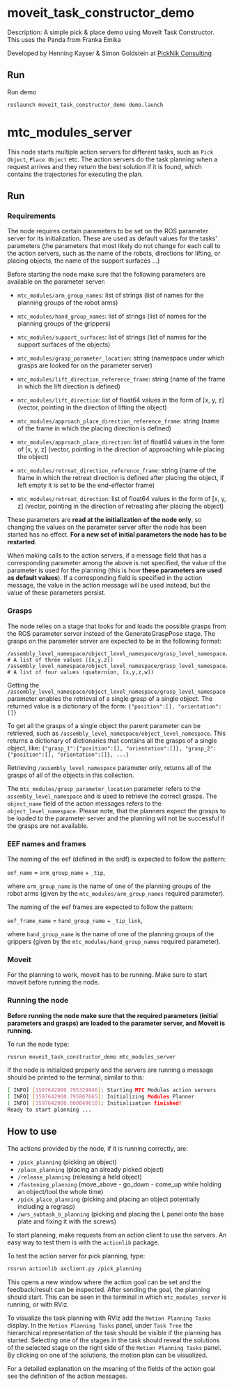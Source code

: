 # moveit_task_constructor_demo

Description: A simple pick & place demo using MoveIt Task Constructor. This uses the Panda from Franka Emika

Developed by Henning Kayser & Simon Goldstein at [PickNik Consulting](http://picknik.ai/)

## Run

Run demo

    roslaunch moveit_task_constructor_demo demo.launch

# mtc_modules_server

This node starts multiple action servers for different tasks, such as `Pick Object`, `Place Object` etc. The action servers do the task planning when a request arrives and they return the best solution if it is found, which contains the trajectories for executing the plan.

## Run

### Requirements

The node requires certain parameters to be set on the ROS parameter server for its initialization. These are used as default values for the tasks' parameters (the parameters that most likely do not change for each call to the action servers, such as the name of the robots, directions for lifting, or placing objects, the name of the support surfaces ...)

Before starting the node make sure that the following parameters are available on the parameter server:

 - `mtc_modules/arm_group_names`: list of strings (list of names for the planning groups of the robot arms)
 - `mtc_modules/hand_group_names`: list of strings (list of names for the planning groups of the grippers)
 - `mtc_modules/support_surfaces`: list of strings (list of names for the support surfaces of the objects)
 - `mtc_modules/grasp_parameter_location`: string (namespace under which grasps are looked for on the parameter server)

 - `mtc_modules/lift_direction_reference_frame`: string (name of the frame in which the lift direction is defined)
 - `mtc_modules/lift_direction`: list of float64 values in the form of [x, y, z] (vector, pointing in the direction of lifting the object)

 - `mtc_modules/approach_place_direction_reference_frame`: string (name of the frame in which the placing direction is defined)
 - `mtc_modules/approach_place_direction`: list of float64 values in the form of [x, y, z] (vector, pointing in the direction of approaching while placing the object)

 - `mtc_modules/retreat_direction_reference_frame`: string (name of the frame in which the retreat direction is defined after placing the object, if left empty it is set to be the end-effector frame)
 - `mtc_modules/retreat_direction`: list of float64 values in the form of [x, y, z] (vector, pointing in the direction of retreating after placing the object)

 These parameters are **read at the initialization of the node only**, so changing the values on the parameter server after the node has been started has no effect. **For a new set of initial parameters the node has to be restarted**.

 When making calls to the action servers, if a message field that has a corresponding parameter among the above is not specified, the value of the parameter is used for the planning (this is how **these parameters are used as default values**). If a corresponding field is specified in the action message, the value in the action message will be used instead, but the value of these parameters persist.

### Grasps

The node relies on a stage that looks for and loads the possible grasps from the ROS parameter server instead of the GenerateGraspPose stage. The grasps on the parameter server are expected to be in the following format:

```
/assembly_level_namespace/object_level_namespace/grasp_level_namespace/position  # A list of three values ([x,y,z])
/assembly_level_namespace/object_level_namespace/grasp_level_namespace/orientation  # A list of four values (quaternion, [x,y,z,w])
```

Getting the `/assembly_level_namespace/object_level_namespace/grasp_level_namespace` parameter enables the retrieval of a single grasp of a single object. The returned value is a dictionary of the form: `{"position":[], "orientation":[]}`

To get all the grasps of a single object the parent parameter can be retrieved, such as `/assembly_level_namespace/object_level_namespace`. This returns a dictionary of dictionaries that contains all the grasps of a single object, like: `{"grasp_1":{"position":[], "orientation":[]}, "grasp_2":{"position":[], "orientation":[]}, ...}`

Retrieving `/assembly_level_namespace` parameter only, returns all of the grasps of all of the objects in this collection.

The `mtc_modules/grasp_parameter_location` parameter refers to the `assembly_level_namespace` and is used to retrieve the correct grasps. The `object_name` field of the action messages refers to the `object_level_namespace`. Please note, that the planners expect the grasps to be loaded to the parameter server and the planning will not be successful if the grasps are not available.

### EEF names and frames

The naming of the eef (defined in the srdf) is expected to follow the pattern:

`eef_name` = `arm_group_name` + `_tip`,

where `arm_group_name` is the name of one of the planning groups of the robot arms (given by the `mtc_modules/arm_group_names` required parameter).

The naming of the eef frames are expected to follow the pattern:

`eef_frame_name` = `hand_group_name` + `_tip_link`,

where `hand_group_name` is the name of one of the planning groups of the grippers (given by the `mtc_modules/hand_group_names` required parameter).

### Moveit

For the planning to work, moveit has to be running. Make sure to start moveit before running the node.

### Running the node

**Before running the node make sure that the required parameters (initial parameters and grasps) are loaded to the parameter server, and Moveit is running.**

To run the node type:

```bash
rosrun moveit_task_constructor_demo mtc_modules_server 
```

If the node is initialized properly and the servers are running a message should be printed to the terminal, similar to this:

```bash
[ INFO] [1597642900.795329846]: Starting MTC Modules action servers
[ INFO] [1597642900.795867665]: Initializing Modules Planner
[ INFO] [1597642900.800049610]: Initialization finished!
Ready to start planning ...
```

## How to use

The actions provided by the node, if it is running correctly, are:

 - `/pick_planning` (picking an object)
 - `/place_planning` (placing an already picked object)
 - `/release_planning` (releasing a held object)
 - `/fastening_planning` (move_above - go_down - come_up while holding an object/tool the whole time)
 - `/pick_place_planning` (picking and placing an object potentially including a regrasp)
 - `/wrs_subtask_b_planning` (picking and placing the L panel onto the base plate and fixing it with the screws)

 To start planning, make requests from an action client to use the servers. An easy way to test them is with the `actionlib` package.

To test the action server for pick planning, type:

 ```bash
 rosrun actionlib axclient.py /pick_planning
 ```

This opens a new window where the action goal can be set and the feedback/result can be inspected. After sending the goal, the planning should start. This can be seen in the terminal in which `mtc_modules_server` is running, or with RViz.

To visualize the task planning with RViz add the `Motion Planning Tasks` display. In the `Motion Planning Tasks` panel, under `Task Tree` the hierarchical representation of the task should be visible if the planning has started. Selecting one of the stages in the task should reveal the solutions of the selected stage on the right side of the `Motion Planning Tasks` panel. By clicking on one of the solutions, the motion plan can be visualized.

For a detailed explanation on the meaning of the fields of the action goal see the definition of the action messages.
